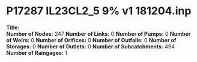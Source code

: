 # P17287 IL23CL2_5 9%  v1 181204.inp
**Title:**  
**Number of Nodes:** 247
**Number of Links:** 0
**Number of Pumps:** 0
**Number of Weirs:** 0
**Number of Orifices:** 0
**Number of Outfalls:** 0
**Number of Storages:** 0
**Number of Outlets:** 0
**Number of Subcatchments:** 494
**Number of Raingages:** 1
